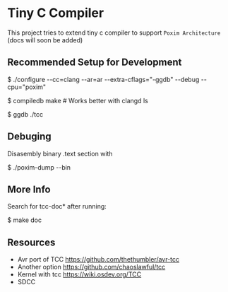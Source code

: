 # Tiny C Compiler

This project tries to extend tiny c compiler to support `Poxim Architecture`
(docs will soon be added)

## Recommended Setup for Development

$ ./configure --cc=clang --ar=ar --extra-cflags="-ggdb" --debug --cpu="poxim"

$ compiledb make # Works better with clangd ls

$ ggdb ./tcc

## Debuging
Disasembly binary .text section with 

$ ./poxim-dump --bin <inputfile>

## More Info

Search for tcc-doc\* after running:

$ make doc

## Resources

- Avr port of TCC https://github.com/thethumbler/avr-tcc
- Another option https://github.com/chaoslawful/tcc
- Kernel with tcc https://wiki.osdev.org/TCC
- SDCC
